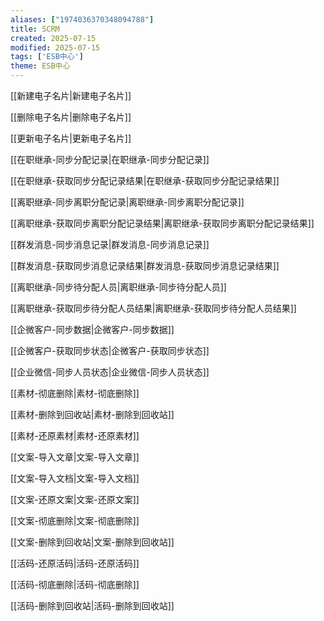 ```yaml
---
aliases: ["1974036370348094788"]
title: SCRM
created: 2025-07-15
modified: 2025-07-15
tags: ['ESB中心']
theme: ESB中心
---
```


[[新建电子名片|新建电子名片]]

[[删除电子名片|删除电子名片]]

[[更新电子名片|更新电子名片]]

[[在职继承-同步分配记录|在职继承-同步分配记录]]

[[在职继承-获取同步分配记录结果|在职继承-获取同步分配记录结果]]

[[离职继承-同步离职分配记录|离职继承-同步离职分配记录]]

[[离职继承-获取同步离职分配记录结果|离职继承-获取同步离职分配记录结果]]

[[群发消息-同步消息记录|群发消息-同步消息记录]]

[[群发消息-获取同步消息记录结果|群发消息-获取同步消息记录结果]]

[[离职继承-同步待分配人员|离职继承-同步待分配人员]]

[[离职继承-获取同步待分配人员结果|离职继承-获取同步待分配人员结果]]

[[企微客户-同步数据|企微客户-同步数据]]

[[企微客户-获取同步状态|企微客户-获取同步状态]]

[[企业微信-同步人员状态|企业微信-同步人员状态]]

[[素材-彻底删除|素材-彻底删除]]

[[素材-删除到回收站|素材-删除到回收站]]

[[素材-还原素材|素材-还原素材]]

[[文案-导入文章|文案-导入文章]]

[[文案-导入文档|文案-导入文档]]

[[文案-还原文案|文案-还原文案]]

[[文案-彻底删除|文案-彻底删除]]

[[文案-删除到回收站|文案-删除到回收站]]

[[活码-还原活码|活码-还原活码]]

[[活码-彻底删除|活码-彻底删除]]

[[活码-删除到回收站|活码-删除到回收站]]